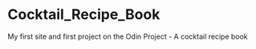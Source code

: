 # Cocktail_Recipe_Book
My first site and first project on the Odin Project - A cocktail recipe book
